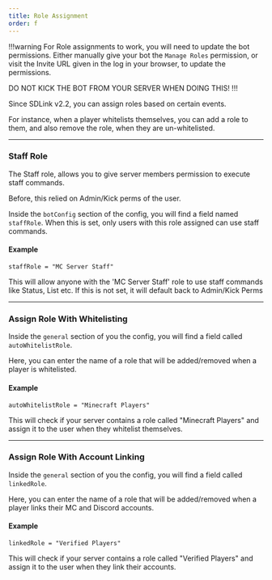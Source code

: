 ```yaml
---
title: Role Assignment
order: f
---
```


!!!warning
For Role assignments to work, you will need to update the bot permissions. Either manually give your bot the `Manage Roles` permission, or visit the Invite URL given in the log in your browser, to update the permissions.

DO NOT KICK THE BOT FROM YOUR SERVER WHEN DOING THIS!
!!!

Since SDLink v2.2, you can assign roles based on certain events.

For instance, when a player whitelists themselves, you can add a role to them, and also remove the role, when they are un-whitelisted.

---

### Staff Role

The Staff role, allows you to give server members permission to execute staff commands.

Before, this relied on Admin/Kick perms of the user.

Inside the `botConfig` section of the config, you will find a field named `staffRole`. When this is set, only users with this role assigned can use staff commands.

#### Example

`staffRole = "MC Server Staff"`

This will allow anyone with the 'MC Server Staff' role to use staff commands like Status, List etc. If this is not set, it will default back to Admin/Kick Perms

---

### Assign Role With Whitelisting

Inside the `general` section of you the config, you will find a field called `autoWhitelistRole`.

Here, you can enter the name of a role that will be added/removed when a player is whitelisted.

#### Example

`autoWhitelistRole = "Minecraft Players"`

This will check if your server contains a role called "Minecraft Players" and assign it to the user when they whitelist themselves.

---

### Assign Role With Account Linking

Inside the `general` section of you the config, you will find a field called `linkedRole`.

Here, you can enter the name of a role that will be added/removed when a player links their MC and Discord accounts.

#### Example

`linkedRole = "Verified Players"`

This will check if your server contains a role called "Verified Players" and assign it to the user when they link their accounts.
